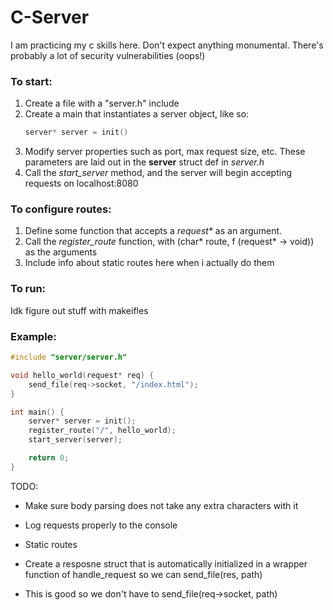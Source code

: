# C-Server

I am practicing my c skills here. Don't expect anything monumental. There's probably a lot of security vulnerabilities (oops!)

### To start:
1. Create a file with a "server.h" include
2. Create a main that instantiates a server object, like so:
    ```c
    server* server = init()
    ```
3. Modify server properties such as port, max request size, etc. These parameters are laid out in the **server** struct def in *server.h*
4. Call the *start_server* method, and the server will begin accepting requests on localhost:8080

### To configure routes:
1. Define some function that accepts a *request\** as an argument.
2. Call the *register_route* function, with (char* route, f (request* -> void)) as the arguments
3. Include info about static routes here when i actually do them

### To run:
Idk figure out stuff with makeifles

### Example:
```c
#include "server/server.h"

void hello_world(request* req) {
    send_file(req->socket, "/index.html");
}

int main() {
    server* server = init();
    register_route("/", hello_world);
    start_server(server);

    return 0;
}
```

TODO:
* Make sure body parsing does not take any extra characters with it
* Log requests properly to the console

* Static routes
* Create a resposne struct that is automatically initialized in a wrapper function of handle_request so we can send_file(res, path)
* This is good so we don't have to send_file(req->socket, path)